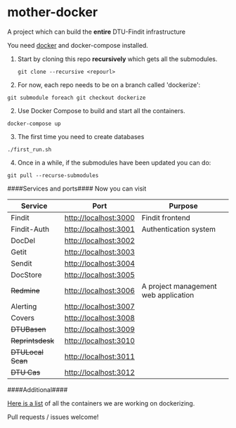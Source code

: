 # mother-docker
A project which can build the **entire** DTU-Findit infrastructure

You need [docker](https://www.docker.com) and docker-compose installed.


1. Start by cloning this repo **recursively** which gets all the submodules.

   `git clone --recursive <repourl>`

1. For now, each repo needs to be on a branch called 'dockerize':

  `git submodule foreach git checkout dockerize`

2. Use Docker Compose to build and start all the containers.

  `docker-compose up`

3. The first time you need to create databases
 
 `./first_run.sh`


4. Once in a while, if the submodules have been updated you can do:

 `git pull --recurse-submodules`


####Services and ports####
Now you can visit

|Service | Port | Purpose |
|--------|------|---------|
|Findit  |      <http://localhost:3000> | Findit frontend|
|Findit-Auth |  <http://localhost:3001> | Authentication system |
|DocDel |       <http://localhost:3002> | |
|Getit |        <http://localhost:3003> | |
|Sendit  |      <http://localhost:3004> | |
|DocStore |     <http://localhost:3005> | |
|~~Redmine~~ |  <http://localhost:3006> | A project management web application |
|Alerting  |    <http://localhost:3007> | |
|Covers  |      <http://localhost:3008> | |
|~~DTUBasen~~ | <http://localhost:3009> | |
|~~Reprintsdesk~~  |    <http://localhost:3010> | |
|~~DTULocal Scan~~  |    <http://localhost:3011> | |
|~~DTU Cas~~  |    <http://localhost:3012> | |

####Additional####

[Here is a list](https://github.com/dtulibrary/mother-docker/issues/1) of all the containers we are working on dockerizing.

Pull requests / issues welcome!
